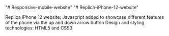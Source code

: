 "# Responsive-mobile-website" 
"# Replica-iPhone-12-website" 

Replica iPhone 12 website: Javascript added to showcase different features of the phone via the up and down arrow button
Design and styling technologies: HTML5 and CSS3

